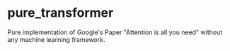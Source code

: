 # pure_transformer
Pure implementation of Google's Paper "Attention is all you need" without any machine learning framework.
